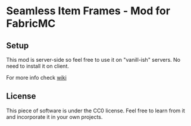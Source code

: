 # Seamless Item Frames - Mod for FabricMC

## Setup

This mod is server-side so feel free to use it on "vanill-ish" servers. No need to install it on client.

For more info check [wiki](https://github.com/JustS-js/seamlessFrames/wiki)

## License

This piece of software is under the CC0 license. Feel free to learn from it and incorporate it in your own projects.
